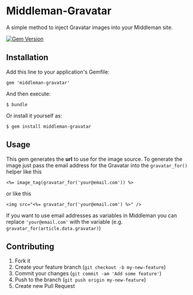 # Middleman-Gravatar

A simple method to inject Gravatar images into your Middleman site. 

[![Gem Version](https://badge.fury.io/rb/middleman-gravatar.png)](http://badge.fury.io/rb/middleman-gravatar)

## Installation

Add this line to your application's Gemfile:

    gem 'middleman-gravatar'

And then execute:

    $ bundle

Or install it yourself as:

    $ gem install middleman-gravatar

## Usage

This gem generates the **url** to use for the image source. To generate the image just pass the email address for the Gravatar into the `gravatar_for()` helper like this

    <%= image_tag(gravatar_for('your@email.com')) %> 

or like this

    <img src="<%= gravatar_for('your@email.com') %>" />

If you want to use email addresses as variables in Middleman you can replace `'your@email.com'` with the variable (e.g. `gravatar_for(article.data.gravatar)`)

## Contributing

1. Fork it
2. Create your feature branch (`git checkout -b my-new-feature`)
3. Commit your changes (`git commit -am 'Add some feature'`)
4. Push to the branch (`git push origin my-new-feature`)
5. Create new Pull Request
